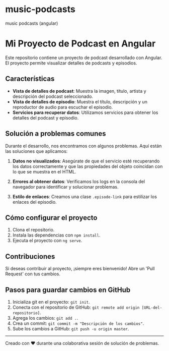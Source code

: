 # music-podcasts
music podcasts (angular)

# Mi Proyecto de Podcast en Angular

Este repositorio contiene un proyecto de podcast desarrollado con Angular. El proyecto permite visualizar detalles de podcasts y episodios.

## Características

- **Vista de detalles de podcast**: Muestra la imagen, título, artista y descripción del podcast seleccionado.
- **Vista de detalles de episodio**: Muestra el título, descripción y un reproductor de audio para escuchar el episodio.
- **Servicios para recuperar datos**: Utilizamos servicios para obtener los detalles del podcast y episodio.

## Solución a problemas comunes

Durante el desarrollo, nos encontramos con algunos problemas. Aquí están las soluciones que aplicamos:

1. **Datos no visualizados**: Asegúrate de que el servicio esté recuperando los datos correctamente y que las propiedades del objeto coincidan con lo que se muestra en el HTML.

2. **Errores al obtener datos**: Verificamos los logs en la consola del navegador para identificar y solucionar problemas.

3. **Estilo de enlaces**: Creamos una clase `.episode-link` para estilizar los enlaces del episodio.

## Cómo configurar el proyecto

1. Clona el repositorio.
2. Instala las dependencias con `npm install`.
3. Ejecuta el proyecto con `ng serve`.

## Contribuciones

Si deseas contribuir al proyecto, ¡siempre eres bienvenido! Abre un 'Pull Request' con tus cambios.

## Pasos para guardar cambios en GitHub

1. Inicializa git en el proyecto: `git init`.
2. Conecta con el repositorio de GitHub: `git remote add origin [URL-del-repositorio]`.
3. Agrega los cambios: `git add .`.
4. Crea un commit: `git commit -m "Descripción de los cambios"`.
5. Sube los cambios a GitHub: `git push -u origin master`.

---

Creado con ❤️ durante una colaborativa sesión de solución de problemas.

